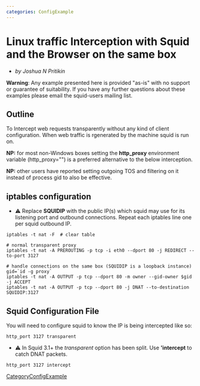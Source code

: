 ```yaml
---
categories: ConfigExample
---
```

# Linux traffic Interception with Squid and the Browser on the same box

  - *by Joshua N Pritikin*

**Warning**: Any example presented here is provided "as-is" with no
support or guarantee of suitability. If you have any further questions
about these examples please email the squid-users mailing list.

## Outline

To Intercept web requests transparently without any kind of client
configuration. When web traffic is rgenerated by the machine squid is
run on.

**NP:** for most non-Windows boxes setting the **http\_proxy**
environment variable (http\_proxy="[](http://SQUIDIP:3128/)") is a
preferred alternative to the below interception.

**NP:** other users have reported setting outgoing TOS and filtering on
it instead of process gid to also be effective.

## iptables configuration

  - ⚠️
    Replace **SQUIDIP** with the public IP(s) which squid may use for
    its listening port and outbound connections. Repeat each iptables
    line one per squid outbound IP.

<!-- end list -->

    iptables -t nat -F  # clear table
    
    # normal transparent proxy
    iptables -t nat -A PREROUTING -p tcp -i eth0 --dport 80 -j REDIRECT --to-port 3127
    
    # handle connections on the same box (SQUIDIP is a loopback instance)
    gid=`id -g proxy`
    iptables -t nat -A OUTPUT -p tcp --dport 80 -m owner --gid-owner $gid -j ACCEPT
    iptables -t nat -A OUTPUT -p tcp --dport 80 -j DNAT --to-destination SQUIDIP:3127

## Squid Configuration File

You will need to configure squid to know the IP is being intercepted
like so:

    http_port 3127 transparent

  - ⚠️
    In Squid 3.1+ the *transparent* option has been split. Use
    **'intercept** to catch DNAT packets.

<!-- end list -->

    http_port 3127 intercept

[CategoryConfigExample](/CategoryConfigExample)
